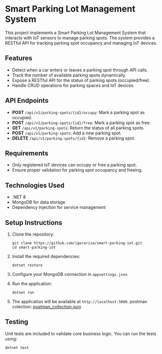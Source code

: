 # Smart Parking Lot Management System

This project implements a Smart Parking Lot Management System that interacts with IoT sensors to manage parking spots. The system provides a RESTful API for tracking parking spot occupancy and managing IoT devices.

## Features

- Detect when a car enters or leaves a parking spot through API calls.
- Track the number of available parking spots dynamically.
- Expose a RESTful API for the status of parking spots (occupied/free).
- Handle CRUD operations for parking spaces and IoT devices.

## API Endpoints

- **POST** `/api/v1/parking-spots/{id}/occupy`: Mark a parking spot as occupied.
- **POST** `/api/v1/parking-spots/{id}/free`: Mark a parking spot as free.
- **GET** `/api/v1/parking-spots`: Return the status of all parking spots.
- **POST** `/api/v1/parking-spots`: Add a new parking spot.
- **DELETE** `/api/v1/parking-spots/{id}`: Remove a parking spot.

## Requirements

- Only registered IoT devices can occupy or free a parking spot.
- Ensure proper validation for parking spot occupancy and freeing.

## Technologies Used

- .NET 8
- MongoDB for data storage
- Dependency Injection for service management

## Setup Instructions

1. Clone the repository:
   ```
   git clone https://github.com/igorariza/smart-parking-iot.git
   cd smart-parking-iot
   ```

2. Install the required dependencies:
   ```
   dotnet restore
   ```

3. Configure your MongoDB connection in `appsettings.json`.

4. Run the application:
   ```
   dotnet run
   ```
5. The application will be available at `http://localhost:5000`.
   postman colection:
   [postman_collection.json](postman_collection.json)

## Testing

Unit tests are included to validate core business logic. You can run the tests using:
```
dotnet test
```

